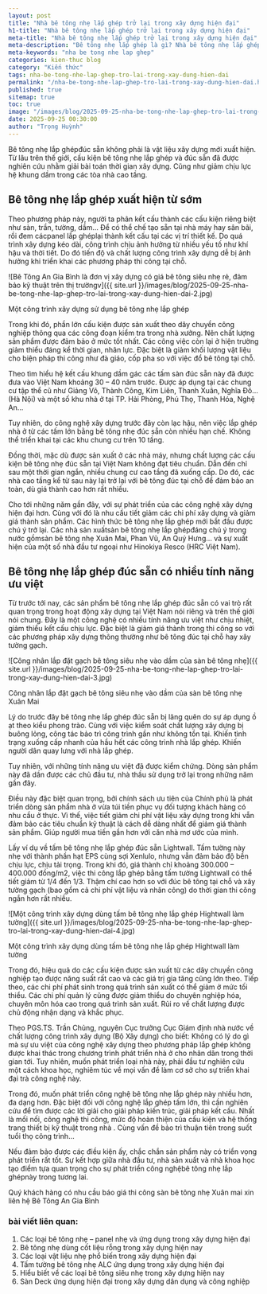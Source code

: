 ```yaml
---
layout: post
title: "Nhà bê tông nhẹ lắp ghép trở lại trong xây dựng hiện đại"
h1-title: "Nhà bê tông nhẹ lắp ghép trở lại trong xây dựng hiện đại"
meta-title: "Nhà bê tông nhẹ lắp ghép trở lại trong xây dựng hiện đại"
meta-description: "Bê tông nhẹ lắp ghép là gì? Nhà bê tông nhẹ lắp ghép có những ưu điểm nào mà được ưa chuộng trong xây dựng? Cùng đọc bài viết sau nhé!"
meta-keywords: "nha be tong nhe lap ghep"
categories: kien-thuc blog
category: "Kiến thức"
tags: nha-be-tong-nhe-lap-ghep-tro-lai-trong-xay-dung-hien-dai
permalink: "/nha-be-tong-nhe-lap-ghep-tro-lai-trong-xay-dung-hien-dai.html"
published: true
sitemap: true
toc: true
image: "/images/blog/2025-09-25-nha-be-tong-nhe-lap-ghep-tro-lai-trong-xay-dung-hien-dai-1.jpg"
date: 2025-09-25 00:30:00
author: "Trọng Huỳnh"
---
```


Bê tông nhẹ lắp ghépđúc sẵn không phải là vật liệu xây dựng mới xuất hiện. Từ lâu trên thế giới, cấu kiện bê tông nhẹ lắp ghép và đúc sẵn đã được nghiên cứu nhằm giải bài toán thời gian xây dựng. Cũng như giảm chịu lực hệ khung dầm trong các tòa nhà cao tầng.

## Bê tông nhẹ lắp ghép xuất hiện từ sớm

Theo phương pháp này, người ta phân kết cấu thành các cấu kiện riêng biệt như sàn, trần, tường, dầm… Để có thể chế tạo sẵn tại nhà máy hay sân bãi, rồi đem cácpanel lắp ghéplại thành kết cấu tại các vị trí thiết kế. Do quá trình xây dựng kéo dài, công trình chịu ảnh hưởng từ nhiều yếu tố như khí hậu và thời tiết. Do đó tiến độ và chất lượng công trình xây dựng dễ bị ảnh hưởng khi triển khai các phương pháp thi công tại chỗ.

![Bê Tông An Gia Bình là đơn vị xây dựng có giá bê tông siêu nhẹ rẻ, đảm bảo kỹ thuật trên thị trườngv]({{ site.url }}/images/blog/2025-09-25-nha-be-tong-nhe-lap-ghep-tro-lai-trong-xay-dung-hien-dai-2.jpg)

Một công trình xây dựng sử dụng bê tông nhẹ lắp ghép

Trong khi đó, phần lớn cấu kiện được sản xuất theo dây chuyền công nghiệp thông qua các công đoạn kiểm tra trong nhà xưởng. Nên chất lượng sản phẩm được đảm bảo ở mức tốt nhất. Các công việc còn lại ở hiện trường giảm thiểu đáng kể thời gian, nhân lực. Đặc biệt là giảm khối lượng vật liệu cho biện pháp thi công như đà giáo, cốp pha so với việc đổ bê tông tại chỗ.

Theo tìm hiểu hệ kết cấu khung dầm gác các tấm sàn đúc sẵn này đã được đưa vào Việt Nam khoảng 30 – 40 năm trước. Được áp dụng tại các chung cư tập thể cũ như Giảng Võ, Thành Công, Kim Liên, Thanh Xuân, Nghĩa Đô… (Hà Nội) và một số khu nhà ở tại TP. Hải Phòng, Phú Thọ, Thanh Hóa, Nghệ An…

Tuy nhiên, do công nghệ xây dựng trước đây còn lạc hậu, nên việc lắp ghép nhà ở từ các tấm lớn bằng bê tông nhẹ đúc sẵn còn nhiều hạn chế. Không thể triển khai tại các khu chung cư trên 10 tầng.

Đồng thời, mặc dù được sản xuất ở các nhà máy, nhưng chất lượng các cấu kiện bê tông nhẹ đúc sẵn tại Việt Nam không đạt tiêu chuẩn. Dẫn đến chỉ sau một thời gian ngắn, nhiều chung cư cao tầng đã xuống cấp. Do đó, các nhà cao tầng kể từ sau này lại trở lại với bê tông đúc tại chỗ để đảm bảo an toàn, dù giá thành cao hơn rất nhiều.

Cho tới những năm gần đây, với sự phát triển của các công nghệ xây dựng hiện đại hơn. Cùng với đó là nhu cầu tiết giảm các chi phí xây dựng và giảm giá thành sản phẩm. Các hình thức bê tông nhẹ lắp ghép mới bắt đầu được chú ý trở lại. Các nhà sản xuấtsàn bê tông nhẹ lắp ghépđáng chú ý trong nước gồmsàn bê tông nhẹ Xuân Mai, Phan Vũ, An Quý Hưng… và sự xuất hiện của một số nhà đầu tư ngoại như Hinokiya Resco (HRC Việt Nam).

## Bê tông nhẹ lắp ghép đúc sẵn có nhiều tính năng ưu việt

Từ trước tới nay, các sản phẩm bê tông nhẹ lắp ghép đúc sẵn có vai trò rất quan trọng trong hoạt động xây dựng tại Việt Nam nói riêng và trên thế giới nói chung. Đây là một công nghệ có nhiều tính năng ưu việt như chịu nhiệt, giảm thiểu kết cấu chịu lực. Đặc biệt là giảm giá thành trong thi công so với các phương pháp xây dựng thông thường như bê tông đúc tại chỗ hay xây tường gạch.

![Công nhân lắp đặt gạch bê tông siêu nhẹ vào dầm của sàn bê tông nhẹ]({{ site.url }}/images/blog/2025-09-25-nha-be-tong-nhe-lap-ghep-tro-lai-trong-xay-dung-hien-dai-3.jpg)

Công nhân lắp đặt gạch bê tông siêu nhẹ vào dầm của sàn bê tông nhẹ Xuân Mai

Lý do trước đây bê tông nhẹ lắp ghép đúc sẵn bị lãng quên do sự áp dụng ồ ạt theo kiểu phong trào. Cùng với việc kiểm soát chất lượng xây dựng bị buông lỏng, công tác bảo trì công trình gần như không tồn tại. Khiến tình trạng xuống cấp nhanh của hầu hết các công trình nhà lắp ghép. Khiến người dân quay lưng với nhà lắp ghép.

Tuy nhiên, với những tính năng ưu việt đã được kiểm chứng. Dòng sản phẩm này đã dần được các chủ đầu tư, nhà thầu sử dụng trở lại trong những năm gần đây.

Điều này đặc biệt quan trọng, bởi chính sách ưu tiên của Chính phủ là phát triển dòng sản phẩm nhà ở vừa túi tiền phục vụ đối tượng khách hàng có nhu cầu ở thực. Vì thế, việc tiết giảm chi phí vật liệu xây dựng trong khi vẫn đảm bảo các tiêu chuẩn kỹ thuật là cách dễ dàng nhất để giảm giá thành sản phẩm. Giúp người mua tiến gần hơn với căn nhà mơ ước của mình.

Lấy ví dụ về tấm bê tông nhẹ lắp ghép đúc sẵn Lightwall. Tấm tường này nhẹ với thành phần hạt EPS cùng sợi Xenlulo, nhưng vẫn đảm bảo độ bền chịu lực, chịu tải trọng. Trong khi đó, giá thành chỉ khoảng 300.000 – 400.000 đồng/m2, việc thi công lắp ghép bằng tấm tường Lightwall có thể tiết giảm từ 1/4 đến 1/3. Thậm chí cao hơn so với đúc bê tông tại chỗ và xây tường gạch (bao gồm cả chi phí vật liệu và nhân công) do thời gian thi công ngắn hơn rất nhiều.

![Một công trình xây dựng dùng tấm bê tông nhẹ lắp ghép Hightwall làm tường]({{ site.url }}/images/blog/2025-09-25-nha-be-tong-nhe-lap-ghep-tro-lai-trong-xay-dung-hien-dai-4.jpg)

Một công trình xây dựng dùng tấm bê tông nhẹ lắp ghép Hightwall làm tường

Trong đó, hiệu quả do các cấu kiện được sản xuất từ các dây chuyền công nghiệp tạo được năng suất rất cao và các giá trị gia tăng cũng lớn theo. Tiếp theo, các chi phí phát sinh trong quá trình sản xuất có thể giảm ở mức tối thiểu. Các chi phí quản lý cũng được giảm thiểu do chuyên nghiệp hóa, chuyên môn hóa cao trong quá trình sản xuất. Rủi ro về chất lượng được chủ động nhận dạng và khắc phục.

Theo PGS.TS. Trần Chủng, nguyên Cục trưởng Cục Giám định nhà nước về chất lượng công trình xây dựng (Bộ Xây dựng) cho biết: Không có lý do gì mà sự ưu việt của công nghệ xây dựng theo phương pháp lắp ghép không được khai thác trong chương trình phát triển nhà ở cho nhân dân trong thời gian tới. Tuy nhiên, muốn phát triển loại nhà này, phải đầu tư nghiên cứu một cách khoa học, nghiêm túc về mọi vấn đề làm cơ sở cho sự triển khai đại trà công nghệ này.

Trong đó, muốn phát triển công nghệ bê tông nhẹ lắp ghép này nhiều hơn, đa dạng hơn. Đặc biệt đối với công nghệ lắp ghép tấm lớn, thì cần nghiên cứu để tìm được các lời giải cho giải pháp kiến trúc, giải pháp kết cấu. Nhất là mối nối, công nghệ thi công, mức độ hoàn thiện của cấu kiện và hệ thống trang thiết bị kỹ thuật trong nhà . Cùng vấn đề bảo trì thuận tiên trong suốt tuổi thọ công trình…

Nếu đảm bảo được các điều kiện ấy, chắc chắn sản phẩm này có triển vọng phát triển rất tốt. Sự kết hợp giữa nhà đầu tư, nhà sản xuất và nhà khoa học tạo điểm tựa quan trọng cho sự phát triển công nghệbê tông nhẹ lắp ghépnày trong tương lai.

Quý khách hàng có nhu cầu báo giá thi công sàn bê tông nhẹ Xuân mai xin liên hệ Bê Tông An Gia Bình

### bài viết liên quan:

1. Các loại bê tông nhẹ – panel nhẹ và ứng dụng trong xây dựng hiện đại
2. Bê tông nhẹ dùng cốt liệu rỗng trong xây dựng hiện nay
3. Các loại vật liệu nhẹ phổ biến trong xây dựng hiện đại
4. Tấm tường bê tông nhẹ ALC ứng dụng trong xây dựng hiện đại
5. Hiểu biết về các loại bê tông siêu nhẹ trong xây dựng hiện nay
6. Sàn Deck ứng dụng hiện đại trong xây dựng dân dụng và công nghiệp

